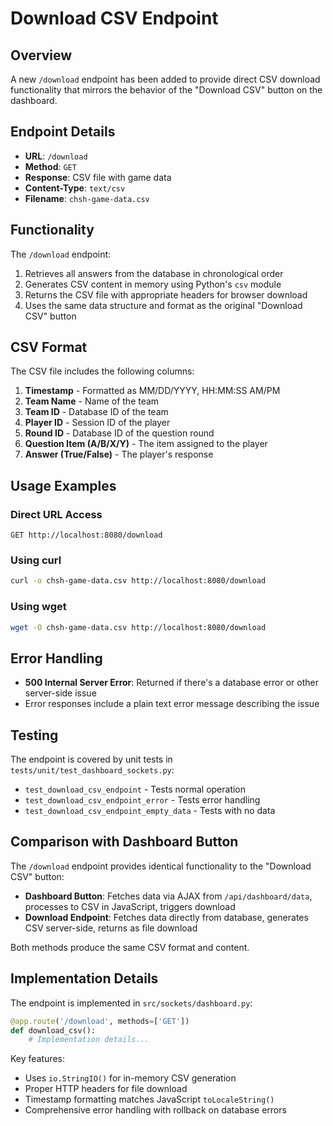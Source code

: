 # Download CSV Endpoint

## Overview

A new `/download` endpoint has been added to provide direct CSV download functionality that mirrors the behavior of the "Download CSV" button on the dashboard.

## Endpoint Details

- **URL**: `/download`
- **Method**: `GET`
- **Response**: CSV file with game data
- **Content-Type**: `text/csv`
- **Filename**: `chsh-game-data.csv`

## Functionality

The `/download` endpoint:

1. Retrieves all answers from the database in chronological order
2. Generates CSV content in memory using Python's `csv` module
3. Returns the CSV file with appropriate headers for browser download
4. Uses the same data structure and format as the original "Download CSV" button

## CSV Format

The CSV file includes the following columns:

1. **Timestamp** - Formatted as MM/DD/YYYY, HH:MM:SS AM/PM
2. **Team Name** - Name of the team
3. **Team ID** - Database ID of the team
4. **Player ID** - Session ID of the player
5. **Round ID** - Database ID of the question round
6. **Question Item (A/B/X/Y)** - The item assigned to the player
7. **Answer (True/False)** - The player's response

## Usage Examples

### Direct URL Access
```
GET http://localhost:8080/download
```

### Using curl
```bash
curl -o chsh-game-data.csv http://localhost:8080/download
```

### Using wget
```bash
wget -O chsh-game-data.csv http://localhost:8080/download
```

## Error Handling

- **500 Internal Server Error**: Returned if there's a database error or other server-side issue
- Error responses include a plain text error message describing the issue

## Testing

The endpoint is covered by unit tests in `tests/unit/test_dashboard_sockets.py`:

- `test_download_csv_endpoint` - Tests normal operation
- `test_download_csv_endpoint_error` - Tests error handling
- `test_download_csv_endpoint_empty_data` - Tests with no data

## Comparison with Dashboard Button

The `/download` endpoint provides identical functionality to the "Download CSV" button:

- **Dashboard Button**: Fetches data via AJAX from `/api/dashboard/data`, processes to CSV in JavaScript, triggers download
- **Download Endpoint**: Fetches data directly from database, generates CSV server-side, returns as file download

Both methods produce the same CSV format and content.

## Implementation Details

The endpoint is implemented in `src/sockets/dashboard.py`:

```python
@app.route('/download', methods=['GET'])
def download_csv():
    # Implementation details...
```

Key features:
- Uses `io.StringIO()` for in-memory CSV generation
- Proper HTTP headers for file download
- Timestamp formatting matches JavaScript `toLocaleString()`
- Comprehensive error handling with rollback on database errors
